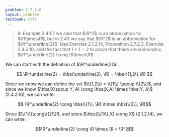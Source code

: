 ```yaml
---
problem: 2.7.2.6 
layout: problem
textbook: ctfs
---
```


> In Example 2.4.1.7 we said that $\R^2$ is an abbreviation for $\R\times\R$,
> but in 2.43 we say that $\R^2$ is an abbreviation for $\R^\underline{2}$. Use
> Exercise 2.1.2.14, Proposition 2.7.2.3, Exercise 2.4.2.10, and the fact that
> $1+1=2$ to prove that these are isomorphic, $\R^\underline{2} \cong
> \R\times\R$.

We can start with the definition of $\R^\underline{2}$: 

$$ \R^\underline{2} = \hbs(\underline{2}, \R) = \hbs(\{1,2\},\R) $$

Since we know we can define the set $\\{1,2\\} = \\{1\\} \sqcup \\{2\\}$, 
and since we
know $\hbs(X\sqcup Y, A) \cong \hbs(X,A) \times \hbs(Y, A)$ (2.4.2.10), we
can write:

$$ \R^\underline{2} \cong \hbs(\{1\}, \R) \times \hbs(\{2\}, \R)$$

Since $\\{1\\}\cong\\{2\\}$, and since $\hbs(\\{1\\},X) \cong X$ (2.1.2.14), 
we can write:

$$\R^\underline{2} \cong \R \times \R = \R^2$$
